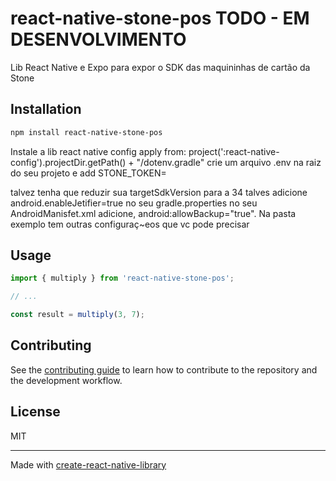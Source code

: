 # react-native-stone-pos TODO - EM DESENVOLVIMENTO

Lib React Native e Expo para expor o SDK das maquininhas de cartão da Stone

## Installation

```sh
npm install react-native-stone-pos
```

Instale a lib react native config
apply from: project(':react-native-config').projectDir.getPath() + "/dotenv.gradle"
crie um arquivo .env na raiz do seu projeto e add STONE_TOKEN=

talvez tenha que reduzir sua targetSdkVersion para a 34
talves adicione android.enableJetifier=true no seu gradle.properties
no seu AndroidManisfet.xml adicione, android:allowBackup="true". Na pasta exemplo tem outras configuraç~eos que vc pode precisar

## Usage


```js
import { multiply } from 'react-native-stone-pos';

// ...

const result = multiply(3, 7);
```


## Contributing

See the [contributing guide](CONTRIBUTING.md) to learn how to contribute to the repository and the development workflow.

## License

MIT

---

Made with [create-react-native-library](https://github.com/callstack/react-native-builder-bob)
